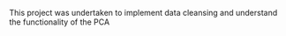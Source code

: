This project was undertaken to implement data cleansing and understand the functionality of the PCA
